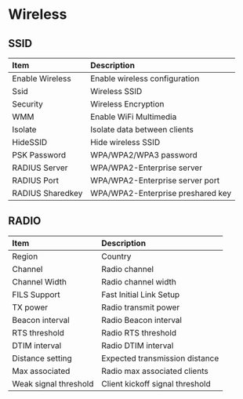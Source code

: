 # Wireless

## SSID

| Item             | Description                       |
|:-----------------|:----------------------------------|
| Enable Wireless  | Enable wireless configuration     |
| Ssid             | Wireless SSID                     |
| Security         | Wireless Encryption               |
| WMM              | Enable WiFi Multimedia            |
| Isolate          | Isolate data between clients      |
| HideSSID         | Hide wireless SSID                |
| PSK Password     | WPA/WPA2/WPA3 password            |
| RADIUS Server    | WPA/WPA2-Enterprise server        |
| RADIUS Port      | WPA/WPA2-Enterprise server port   |
| RADIUS Sharedkey | WPA/WPA2-Enterprise preshared key |

## RADIO

| Item                  | Description                     |
|:----------------------|:--------------------------------|
| Region                | Country                         |
| Channel               | Radio channel                   |
| Channel Width         | Radio channel width             |
| FILS Support          | Fast Initial Link Setup         |
| TX power              | Radio transmit power            |
| Beacon interval       | Radio Beacon interval           |
| RTS threshold         | Radio RTS threshold             |
| DTIM interval         | Radio DTIM interval             |
| Distance setting      | Expected transmission distance  |
| Max associated        | Radio max associated clients    |
| Weak signal threshold | Client kickoff signal threshold |

